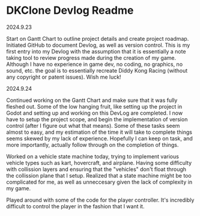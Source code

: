 # DKClone Devlog Readme
2024.9.23

Start on Gantt Chart to outline project details and create project roadmap.  Initiated GitHub to document Devlog, as well as version control.
This is my first entry into my Devlog with the assumption that it is essentially a note taking tool to review progress made during the creation of my game. Although I have no experience in game dev, no coding, no graphics, no sound, etc. the goal is to essentially recreate Diddy Kong Racing (without any copyright or patent issues).  Wish me luck!

2024.9.24

Continued working on the Gantt Chart and make sure that it was fully fleshed out.  Some of the low hanging fruit, like setting up the project in Godot and setting up and working on this DevLog are completed.  I now have to setup the project scope, and begin the implementation of version control (after I figure out what that means).  Some of these tasks seem almost to easy, and my estimation of the time it will take to complete things seems skewed by my lack of experience.  Hopefully I can keep on task, and more importantly, actually follow through on the completion of things.

Worked on a vehicle state machine today, trying to implement various vehicle types such as kart, hovercraft, and airplane.  Having some difficulty with collission layers and ensuring that the "vehicles" don't float through the collission plane that I setup.  Realized that a state machine might be too complicated for me, as well as unneccesary given the lack of complexity in my game.

Played around with some of the code for the player controller.  It's incredibly difficult to control the player in the fashion that I want it.
